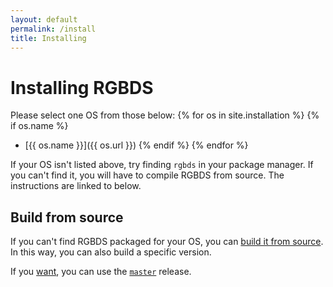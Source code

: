 ```yaml
---
layout: default
permalink: /install
title: Installing
---
```


# Installing RGBDS

Please select one OS from those below:
{% for os in site.installation %}
	{% if os.name %}
- [{{ os.name }}]({{ os.url }})
	{% endif %}
{% endfor %}

If your OS isn't listed above, try finding `rgbds` in your package manager. If you can't find it, you will have to compile RGBDS from source. The instructions are linked to below.

## Build from source

If you can't find RGBDS packaged for your OS, you can [build it from source](/install/source). In this way, you can also build a specific version.

If you [want](/docs/master/#what), you can use the [`master`](/install/master) release.
